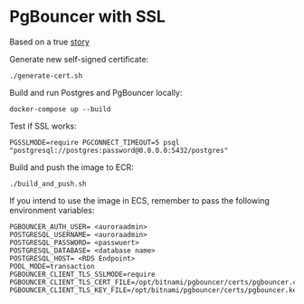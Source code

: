 # PgBouncer with SSL

Based on a true [story](https://www.crunchydata.com/blog/improving-pgbouncer-security-with-tlsssl)

Generate new self-signed certificate:
 ```
 ./generate-cert.sh
 ```

Build and run Postgres and PgBouncer locally:
```
docker-compose up --build
```

Test if SSL works:
```
PGSSLMODE=require PGCONNECT_TIMEOUT=5 psql "postgresql://postgres:password@0.0.0.0:5432/postgres"
```

Build and push the image to ECR:
```
./build_and_push.sh
```

If you intend to use the image in ECS, remember to pass the following environment variables:
```
PGBOUNCER_AUTH_USER= <auroraadmin>
POSTGRESQL_USERNAME= <auroraadmin>
POSTGRESQL_PASSWORD= <passwuert>
POSTGRESQL_DATABASE= <database name>
POSTGRESQL_HOST= <RDS Endpoint>
POOL_MODE=transaction
PGBOUNCER_CLIENT_TLS_SSLMODE=require
PGBOUNCER_CLIENT_TLS_CERT_FILE=/opt/bitnami/pgbouncer/certs/pgbouncer.crt
PGBOUNCER_CLIENT_TLS_KEY_FILE=/opt/bitnami/pgbouncer/certs/pgbouncer.key
```

